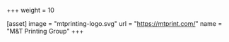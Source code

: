 +++
weight = 10

[asset]
  image = "mtprinting-logo.svg"
  url = "https://mtprint.com/"
  name = "M&T Printing Group"
+++
